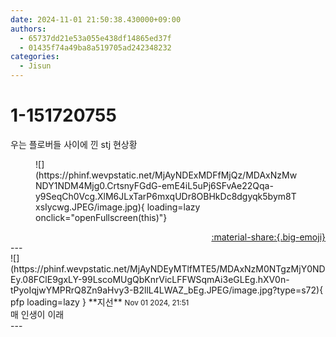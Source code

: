 ```yaml
---
date: 2024-11-01 21:50:38.430000+09:00
authors:
  - 65737dd21e53a055e438df14865ed37f
  - 01435f74a49ba8a519705ad242348232
categories:
  - Jisun
---
```


# 1-151720755

<div class="post-container" markdown="1">
<div class="content-container md-sidebar__scrollwrap" markdown="1">

우는 플로버들 사이에 낀 stj 현상황
<figure markdown="1">
![](https://phinf.wevpstatic.net/MjAyNDExMDFfMjQz/MDAxNzMwNDY1NDM4Mjg0.CrtsnyFGdG-emE4iL5uPj6SFvAe22Qqa-y9SeqCh0Vcg.XlM6JLxTarP6mxqUDr8OBHkDc8dgyqk5bym8TxsIycwg.JPEG/image.jpg){ loading=lazy onclick="openFullscreen(this)"}
</figure>


</div>
</div>

<div style="text-align: right;" markdown="1">
<a href="https://weverse.io/fromis9/fanpost/1-151720755" style="text-align: right;">:material-share:{.big-emoji}</a>
</div>
---

<div class="comments-container md-sidebar__scrollwrap" markdown="1">
<div class="comment" markdown="1">
<div class='id-container' markdown="1">
![](https://phinf.wevpstatic.net/MjAyNDEyMTlfMTE5/MDAxNzM0NTgzMjY0NDEy.08FClE9gxLY-99LscoMUgQbKnrVicLFFWSqmAi3eGLEg.hXV0n-tPyoIqjwYMPRrQ8Zn9aHvy3-B2llL4LWAZ_bEg.JPEG/image.jpg?type=s72){ pfp loading=lazy }
**<span class="artist">지선</span>** <small>Nov 01 2024, 21:51</small><br>
</div>
<div class='comment-body' markdown="1">
매 인생이 이래
</div>
</div>
</div>
---
